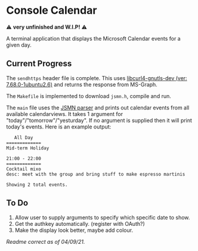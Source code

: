# Console Calendar
:warning: __very unfinished and W.I.P!__ :warning:

A terminal application that displays the Microsoft Calendar events for a given day.

## Current Progress
The `sendhttps` header file is complete. This uses [libcurl4-gnutls-dev (ver: 7.68.0-1ubuntu2.6)](https://curl.se/) and returns the response from MS-Graph.

The `Makefile` is implemented to download `jsmn.h`, compile and run.

The `main` file uses the [JSMN parser](https://github.com/zserge/jsmn) and prints out calendar events from all available calendarviews. It takes 1 argument for "today"/"tomorrow"/"yesturday". If no argument is supplied then it will print today's events. Here is an example output:
```
   All Day
=============
Mid-term Holiday

21:00 - 22:00
=============
Cocktail mixo
desc: meet with the group and bring stuff to make espresso martinis

Showing 2 total events.
```

## To Do
1. Allow user to supply arguments to specify which specific date to show.
1. Get the authkey automatically. (register with OAuth?)
1. Make the display look better, maybe add colour.

_Readme correct as of 04/09/21._
